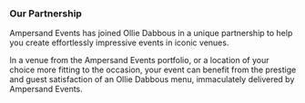 ### Our **Partnership** 

Ampersand Events has joined Ollie Dabbous in a unique partnership to help you create effortlessly impressive events in iconic venues. 

In a venue from the Ampersand Events portfolio, or a location of your choice more fitting to the occasion, your event can benefit from the prestige and guest satisfaction of an Ollie Dabbous menu, immaculately delivered by Ampersand Events. 